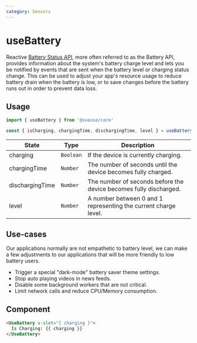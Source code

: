 ```yaml
---
category: Sensors
---
```


# useBattery

Reactive [Battery Status API](https://developer.mozilla.org/en-US/docs/Web/API/Battery_Status_API), more often referred to as the Battery API, provides information about the system's battery charge level and lets you be notified by events that are sent when the battery level or charging status change. This can be used to adjust your app's resource usage to reduce battery drain when the battery is low, or to save changes before the battery runs out in order to prevent data loss.

## Usage

```js
import { useBattery } from '@vueuse/core'

const { isCharging, chargingTime, dischargingTime, level } = useBattery()
```

| State           | Type      | Description                                                       |
| --------------- | --------- | ----------------------------------------------------------------- |
| charging        | `Boolean` | If the device is currently charging.                              |
| chargingTime    | `Number`  | The number of seconds until the device becomes fully charged.     |
| dischargingTime | `Number`  | The number of seconds before the device becomes fully discharged. |
| level           | `Number`  | A number between 0 and 1 representing the current charge level.   |

## Use-cases

Our applications normally are not empathetic to battery level, we can make a few adjustments to our applications that will be more friendly to low battery users.

- Trigger a special "dark-mode" battery saver theme settings.
- Stop auto playing videos in news feeds.
- Disable some background workers that are not critical.
- Limit network calls and reduce CPU/Memory consumption.


## Component
```html
<UseBattery v-slot="{ charging }">
  Is Charging: {{ charging }}
</UseBattery>
```
